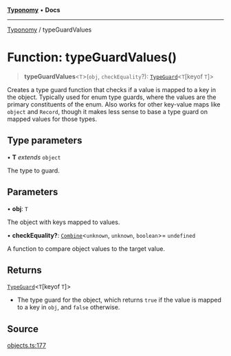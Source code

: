 [**Typonomy**](../README.md) • **Docs**

***

[Typonomy](../globals.md) / typeGuardValues

# Function: typeGuardValues()

> **typeGuardValues**\<`T`\>(`obj`, `checkEquality`?): [`TypeGuard`](../type-aliases/TypeGuard.md)\<`T`\[keyof `T`\]\>

Creates a type guard function that checks if a value is mapped to a key in the object.
Typically used for enum type guards, where the values are the primary constituents of the enum.
Also works for other key-value maps like `object` and `Record`,
though it makes less sense to base a type guard on mapped values for those types.

## Type parameters

• **T** *extends* `object`

The type to guard.

## Parameters

• **obj**: `T`

The object with keys mapped to values.

• **checkEquality?**: [`Combine`](../type-aliases/Combine.md)\<`unknown`, `unknown`, `boolean`\>= `undefined`

A function to compare object values to the target value.

## Returns

[`TypeGuard`](../type-aliases/TypeGuard.md)\<`T`\[keyof `T`\]\>

- The type guard for the object,
 which returns `true` if the value is mapped to a key in `obj`, and `false` otherwise.

## Source

[objects.ts:177](https://github.com/softcraft-development/typonomy/blob/fe50b8023c82b88ddae1a279519fbfc3eededb46/src/objects.ts#L177)
